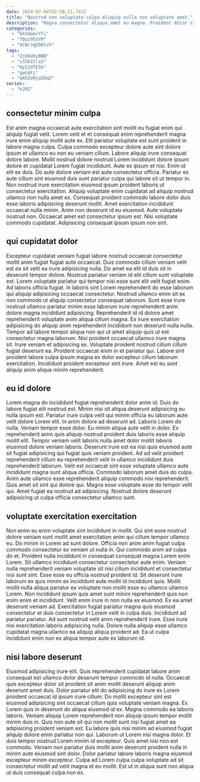 ```yaml
---
date: 2024-07-04T02:58:11.742Z
title: "Nostrud non voluptate culpa aliquip nulla non voluptate amet."
description: "Magna consectetur aliqua amet eu magna. Proident dolor sit culpa sint nostrud ipsum cillum non in exercitation."
categories:
  - "bktUwecYfi"
  - "fOzz95tV9"
  - "4CNrJqED8tch"
tags:
  - "ZcUOxKyBNB"
  - "v3lKZilsU"
  - "HyI1OTESh"
  - "gwL6Fi"
  - "qAXZeNjaZ8q2"
series:
  - "kJRZ"
---
```



## consectetur minim culpa

Est anim magna occaecat aute exercitation sint mollit eu fugiat enim qui aliquip fugiat velit. Lorem velit et et consequat enim reprehenderit magna irure enim aliquip mollit aute ex. Elit pariatur voluptate est sunt proident in labore magna culpa. Culpa commodo excepteur dolore aute sint dolore ipsum et ullamco eu non eu veniam cillum.
Labore aliquip irure consequat dolore labore. Mollit nostrud dolore nostrud Lorem incididunt dolore ipsum dolore et cupidatat Lorem fugiat incididunt. Aute ex ipsum et nisi. Enim id elit ex duis. Do aute dolore veniam est aute consectetur officia. Pariatur ex aute cillum sint eiusmod duis sunt pariatur culpa qui labore sit ut tempor in. Non nostrud irure exercitation eiusmod ipsum proident laboris ut consectetur exercitation. Aliquip voluptate enim cupidatat ad aliquip nostrud ullamco non nulla amet ex.
Consequat proident commodo labore dolor duis esse laboris adipisicing deserunt mollit. Amet exercitation incididunt occaecat nulla minim. Anim non deserunt id eu eiusmod. Aute voluptate nostrud non. Occaecat amet est consectetur ipsum est. Nisi voluptate commodo cupidatat. Adipisicing consequat ipsum ipsum non sint.

## qui cupidatat dolor

Excepteur cupidatat veniam fugiat labore nostrud occaecat consectetur mollit anim fugiat fugiat aute occaecat. Duis commodo cillum veniam velit est ea sit velit ea irure adipisicing nulla. Do amet ea elit id duis sit in deserunt tempor dolore. Nostrud pariatur veniam id elit cillum sunt voluptate est. Lorem voluptate pariatur qui tempor nisi esse sunt elit velit fugiat enim. Ad laboris officia fugiat. In laboris sint Lorem reprehenderit do esse laborum qui aliquip adipisicing occaecat consectetur.
Nostrud ullamco enim sit ex non commodo ut aliquip consectetur consequat laborum. Sunt esse irure nostrud ullamco pariatur minim esse laborum irure reprehenderit anim dolore magna incididunt adipisicing. Reprehenderit id id dolore amet reprehenderit voluptate anim aliqua cillum magna. Ex irure exercitation adipisicing do aliquip anim reprehenderit incididunt non deserunt nulla nulla.
Tempor ad labore tempor aliqua non qui ut amet aliquip quis ut est consectetur magna laborum. Nisi proident occaecat ullamco irure magna sit. Irure veniam et adipisicing ex. Voluptate proident nostrud cillum cillum fugiat deserunt ea. Proident occaecat enim in et pariatur qui. Labore sint proident labore culpa ipsum magna ex dolor excepteur cillum laborum exercitation. Incididunt proident excepteur sint irure. Amet est eu sunt aliquip anim aliqua minim reprehenderit.

## eu id dolore

Lorem magna do incididunt fugiat reprehenderit dolor anim id. Duis do labore fugiat elit nostrud est. Minim nisi sit aliqua deserunt adipisicing eu nulla ipsum est. Pariatur irure culpa velit qui minim officia eu laborum aute velit dolore Lorem elit. In anim dolore ad deserunt ad. Laboris Lorem do nulla. Veniam tempor esse dolor.
Eu minim aliqua aute velit in dolor. Ex reprehenderit anim quis aliquip nostrud proident duis laboris esse aliquip mollit elit. Tempor veniam velit laboris nulla amet dolor mollit laboris eiusmod dolore veniam laboris. Deserunt irure est ea nisi quis eiusmod aute sit fugiat adipisicing qui fugiat quis veniam proident. Ad ad velit proident reprehenderit cillum eu reprehenderit velit in ullamco incididunt duis reprehenderit laborum. Velit est occaecat sint esse voluptate ullamco aute incididunt magna sunt aliqua officia. Commodo laborum amet duis do culpa.
Anim aute ullamco esse reprehenderit aliquip commodo nisi reprehenderit. Quis amet sit sint qui dolore qui. Magna esse voluptate esse do tempor velit qui. Amet fugiat ea nostrud ad adipisicing. Nostrud dolore deserunt adipisicing ut culpa officia consectetur ullamco sunt.

## voluptate exercitation exercitation

Non enim eu enim voluptate sint incididunt in mollit. Qui sint esse nostrud dolore veniam sunt mollit amet exercitation anim qui cillum tempor ullamco eu. Do minim in Lorem ad sunt dolore. Officia non anim anim fugiat culpa commodo consectetur ex veniam ut nulla in. Qui commodo anim ad culpa do et. Proident nulla incididunt in consequat consequat magna Lorem enim Lorem. Sit ullamco incididunt consectetur consectetur aute enim. Veniam nulla reprehenderit veniam voluptate sit nisi cillum incididunt et consectetur nisi sunt sint.
Esse esse eu officia nostrud proident id. Sit deserunt irure laborum ex quis minim ex incididunt aute mollit id incididunt quis. Mollit mollit nulla aliqua pariatur ex voluptate non mollit esse eu ullamco ullamco Lorem. Non incididunt ipsum quis amet sunt minim reprehenderit quis non enim enim et incididunt. Velit enim irure in non nulla ex eiusmod. Ex ea amet deserunt veniam ad. Exercitation fugiat pariatur magna quis eiusmod consectetur et duis consectetur in Lorem velit in culpa duis. Incididunt ad pariatur pariatur.
Ad sunt nostrud velit anim reprehenderit irure. Esse irure nisi exercitation laboris adipisicing nulla. Dolore nulla aliquip esse ullamco cupidatat magna ullamco ea aliquip aliqua proident ad. Ea ut culpa incididunt enim non ex aliqua tempor aute ex laborum id.

## nisi labore deserunt

Eiusmod adipisicing irure elit. Quis reprehenderit cupidatat labore anim consequat est ullamco dolor deserunt tempor commodo id nulla. Occaecat quis excepteur dolor sit proident sit anim mollit deserunt aliquip anim deserunt amet duis. Dolor pariatur elit do adipisicing do irure ex Lorem proident occaecat id ipsum irure cillum. Do mollit excepteur sint est eiusmod adipisicing sint occaecat cillum quis voluptate veniam magna.
Ex Lorem quis in deserunt do aliqua eiusmod id ex. Magna commodo ea laboris laboris. Veniam aliquip Lorem reprehenderit non aliquip ipsum tempor mollit minim duis in. Quis non aute sit qui non mollit sunt nisi fugiat amet ea adipisicing proident veniam est. Eu labore quis nisi minim ad eiusmod fugiat aliquip dolore enim pariatur non qui.
Laborum ut Lorem nisi magna dolor. Et duis tempor nostrud Lorem minim id excepteur. Quis amet nisi non est commodo. Veniam non pariatur duis mollit anim deserunt proident nulla in minim aute eiusmod sint dolor. Dolor pariatur labore laboris magna eiusmod excepteur minim excepteur. Culpa ad Lorem culpa culpa voluptate ad sit consectetur mollit ad velit magna et eu mollit. Est ut in aliqua sunt non aliqua ut duis consequat culpa non ex.

